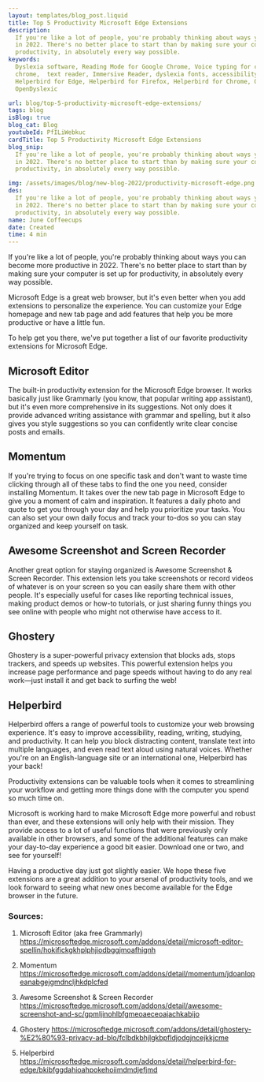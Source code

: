 ```yaml
---
layout: templates/blog_post.liquid
title: Top 5 Productivity Microsoft Edge Extensions
description:
  If you're like a lot of people, you're probably thinking about ways you can become more productive
  in 2022. There's no better place to start than by making sure your computer is set up for
  productivity, in absolutely every way possible.
keywords:
  Dyslexia software, Reading Mode for Google Chrome, Voice typing for chrome, Text to speech for
  chrome,  text reader, Immersive Reader, dyslexia fonts, accessibility software, dyslexia software,
  Helperbird for Edge, Helperbird for Firefox, Helperbird for Chrome, Opendyslexic for Chrome,
  OpenDyslexic

url: blog/top-5-productivity-microsoft-edge-extensions/
tags: blog
isBlog: true
blog_cat: Blog
youtubeId: PfILiWebkuc
cardTitle: Top 5 Productivity Microsoft Edge Extensions
blog_snip:
  If you're like a lot of people, you're probably thinking about ways you can become more productive
  in 2022. There's no better place to start than by making sure your computer is set up for
  productivity, in absolutely every way possible.

img: /assets/images/blog/new-blog-2022/productivity-microsoft-edge.png
des:
  If you're like a lot of people, you're probably thinking about ways you can become more productive
  in 2022. There's no better place to start than by making sure your computer is set up for
  productivity, in absolutely every way possible.
name: June Coffeecups
date: Created
time: 4 min
---
```


If you're like a lot of people, you're probably thinking about ways you can become more productive
in 2022. There's no better place to start than by making sure your computer is set up for
productivity, in absolutely every way possible.

Microsoft Edge is a great web browser, but it's even better when you add extensions to personalize
the experience. You can customize your Edge homepage and new tab page and add features that help you
be more productive or have a little fun.

To help get you there, we've put together a list of our favorite productivity extensions for
Microsoft Edge.

## Microsoft Editor

The built-in productivity extension for the Microsoft Edge browser. It works basically just like
Grammarly (you know, that popular writing app assistant), but it's even more comprehensive in its
suggestions. Not only does it provide advanced writing assistance with grammar and spelling, but it
also gives you style suggestions so you can confidently write clear concise posts and emails.

## Momentum

If you're trying to focus on one specific task and don't want to waste time clicking through all of
these tabs to find the one you need, consider installing Momentum. It takes over the new tab page in
Microsoft Edge to give you a moment of calm and inspiration. It features a daily photo and quote to
get you through your day and help you prioritize your tasks. You can also set your own daily focus
and track your to-dos so you can stay organized and keep yourself on task.

## Awesome Screenshot and Screen Recorder

Another great option for staying organized is Awesome Screenshot & Screen Recorder. This extension
lets you take screenshots or record videos of whatever is on your screen so you can easily share
them with other people. It's especially useful for cases like reporting technical issues, making
product demos or how-to tutorials, or just sharing funny things you see online with people who might
not otherwise have access to it.

## Ghostery

Ghostery is a super-powerful privacy extension that blocks ads, stops trackers, and speeds up
websites. This powerful extension helps you increase page performance and page speeds without having
to do any real work—just install it and get back to surfing the web!

## Helperbird

Helperbird offers a range of powerful tools to customize your web browsing experience. It's easy to
improve accessibility, reading, writing, studying, and productivity. It can help you block
distracting content, translate text into multiple languages, and even read text aloud using natural
voices. Whether you're on an English-language site or an international one, Helperbird has your
back!

Productivity extensions can be valuable tools when it comes to streamlining your workflow and
getting more things done with the computer you spend so much time on.

Microsoft is working hard to make Microsoft Edge more powerful and robust than ever, and these
extensions will only help with their mission. They provide access to a lot of useful functions that
were previously only available in other browsers, and some of the additional features can make your
day-to-day experience a good bit easier. Download one or two, and see for yourself!

Having a productive day just got slightly easier. We hope these five extensions are a great addition
to your arsenal of productivity tools, and we look forward to seeing what new ones become available
for the Edge browser in the future.

### Sources:

1. Microsoft Editor (aka free Grammarly)
   https://microsoftedge.microsoft.com/addons/detail/microsoft-editor-spellin/hokifickgkhplphjiodbggjmoafhignh

2. Momentum
   https://microsoftedge.microsoft.com/addons/detail/momentum/jdoanlopeanabgejgmdncljhkdplcfed

3. Awesome Screenshot & Screen Recorder
   https://microsoftedge.microsoft.com/addons/detail/awesome-screenshot-and-sc/gpmljinohlbfgmeoaeceoajachkabijo

4. Ghostery
   https://microsoftedge.microsoft.com/addons/detail/ghostery-%E2%80%93-privacy-ad-blo/fclbdkbhjlgkbpfldjodgjncejkkjcme
5. Helperbird
   https://microsoftedge.microsoft.com/addons/detail/helperbird-for-edge/bkibfggdahioahpokehoiimdmdjefjmd

